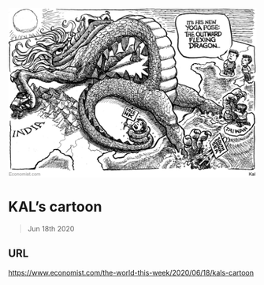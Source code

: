 ![](./images/20200620_WWD000.jpg)

# KAL’s cartoon

> Jun 18th 2020



## URL

https://www.economist.com/the-world-this-week/2020/06/18/kals-cartoon
